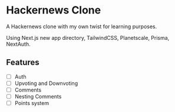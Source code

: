 # Hackernews Clone

A Hackernews clone with my own twist for learning purposes.

Using Next.js new app directory, TailwindCSS, Planetscale, Prisma, NextAuth.

## Features

- [ ] Auth
- [ ] Upvoting and Downvoting
- [ ] Comments
- [ ] Nesting Comments
- [ ] Points system

